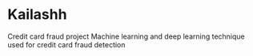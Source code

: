 # Kailashh
Credit card fraud project
Machine learning and deep learning technique used for credit card fraud detection
